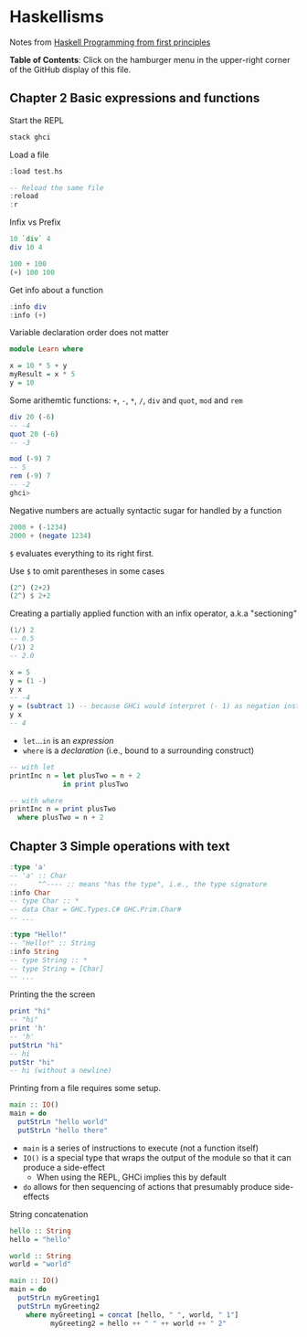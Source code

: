 # Haskellisms

Notes from [Haskell Programming from first principles](https://haskellbook.com/)

**Table of Contents**: Click on the hamburger menu in the upper-right corner of the GitHub display of this file.

## Chapter 2 Basic expressions and functions

Start the REPL

```bash
stack ghci
```

Load a file

```haskell
:load test.hs

-- Reload the same file
:reload
:r
```

Infix vs Prefix

```haskell
10 `div` 4
div 10 4

100 + 100
(+) 100 100
```

Get info about a function

```haskell
:info div
:info (+)
```

Variable declaration order does not matter

```haskell
module Learn where

x = 10 * 5 + y
myResult = x * 5
y = 10
```

Some arithemtic functions: `+`, `-`, `*`, `/`, `div` and `quot`, `mod` and `rem`

```haskell
div 20 (-6)
-- -4
quot 20 (-6)
-- -3

mod (-9) 7
-- 5
rem (-9) 7
-- -2
ghci>
```

Negative numbers are actually syntactic sugar for handled by a function

```haskell
2000 + (-1234)
2000 + (negate 1234)
```

`$` evaluates everything to its right first.

Use `$` to omit parentheses in some cases

```haskell
(2^) (2+2)
(2^) $ 2+2
```

Creating a partially applied function with an infix operator, a.k.a "sectioning"

```haskell
(1/) 2
-- 0.5
(/1) 2
-- 2.0

x = 5
y = (1 -)
y x
-- -4
y = (subtract 1) -- because GHCi would interpret (- 1) as negation instead of subtraction
y x
-- 4
```

* `let`...`in` is an _expression_
* `where` is a _declaration_ (i.e., bound to a surrounding construct)

```haskell
-- with let
printInc n = let plusTwo = n + 2
             in print plusTwo

-- with where
printInc n = print plusTwo
  where plusTwo = n + 2
```

## Chapter 3 Simple operations with text

```haskell
:type 'a'
-- 'a' :: Char
--     ^^---- :: means "has the type", i.e., the type signature
:info Char
-- type Char :: *
-- data Char = GHC.Types.C# GHC.Prim.Char#
-- ...

:type "Hello!"
-- "Hello!" :: String
:info String
-- type String :: *
-- type String = [Char]
-- ...
```

Printing the the screen

```haskell
print "hi"
-- "hi"
print 'h'
-- 'h'
putStrLn "hi"
-- hi
putStr "hi"
-- hi (without a newline)
```

Printing from a file requires some setup.

```haskell
main :: IO()
main = do
  putStrLn "hello world"
  putStrLn "hello there"
```

* `main` is a series of instructions to execute (not a function itself)
* `IO()` is a special type that wraps the output of the module so that it can produce a side-effect
  * When using the REPL, GHCi implies this by default
* `do` allows for then sequencing of actions that presumably produce side-effects

String concatenation

```haskell
hello :: String
hello = "hello"

world :: String
world = "world"

main :: IO()
main = do
  putStrLn myGreeting1
  putStrLn myGreeting2
    where myGreeting1 = concat [hello, " ", world, " 1"]
          myGreeting2 = hello ++ " " ++ world ++ " 2"
```
